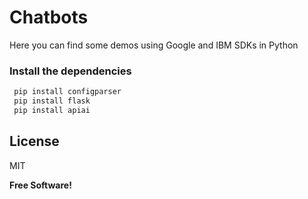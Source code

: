 # Chatbots
Here you can find some demos using Google and IBM SDKs in Python


### Install the dependencies

```sh
 pip install configparser
 pip install flask
 pip install apiai
```



License
----

MIT

**Free Software!**
